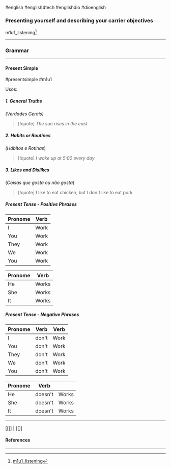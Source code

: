 #english #english4tech #englishdio #dioenglish 
### Presenting yourself and describing your carrier objectives

m1u1_listening[^1]
***





### Grammar
***
#### Present Simple
#presentsimple #m1u1

Usos:

##### 1. General Truths
_(Verdades Gerais)_

>[!quote] _The sun rises in the east_
##### 2. Habits or Routines
(_Hábitos e Rotinas_)

>[!quote] _I wake up at 5:00 every day_

##### 3. Likes and Dislikes
(_Coisas que gosta ou não gosta_)

>[!quote] I like to eat chicken, but I don´t like to eat pork

##### Present Tense - Positive Phrases

| Pronome | Verb |
| ------- | ---- |
| I       | Work |
| You     | Work |
| They    | Work |
| We      | Work |
| You     | Work |

| Pronome | Verb  |
| ------- | ----- |
| He      | Works |
| She     | Works |
| It      | Works |
##### Present Tense - Negative Phrases

| Pronome | Verb  | Verb |
| ------- | ----- | ---- |
| I       | don't | Work |
| You     | don't | Work |
| They    | don't | Work |
| We      | don't | Work |
| You     | don't | Work |

| Pronome | Verb    |       |
| ------- | ------- | ----- |
| He      | doesn't | Works |
| She     | doesn't | Works |
| It      | doesn't | Works |



***
[[]] | [[]]
#### References
***
[^1]: [m1u1_listening](https://web.dio.me/english-4-tech/1b73af21-d49e-4c12-8a2b-627eb7d8373f/activities/94acd549-cd72-4f8a-8a6c-88e8c5094ead)